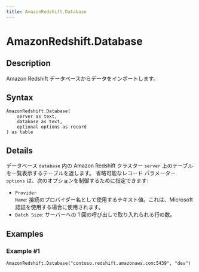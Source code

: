 ```yaml
---
title: AmazonRedshift.Database
---
```


# AmazonRedshift.Database


## Description

Amazon Redshift データベースからデータをインポートします。


## Syntax

```powerquery
AmazonRedshift.Database(
    server as text,
    database as text,
    optional options as record
) as table
```


## Details

データベース <code>database</code> 内の Amazon Redshift クラスター <code>server</code> 上のテーブルを一覧表示するテーブルを返します。 省略可能なレコード パラメーター <code>options</code> は、次のオプションを制御するために指定できます:<ul><li><code>Provider Name</code>: 接続のプロバイダー名として使用するテキスト値。これは、Microsoft 認証を使用する場合に使用されます。</li><li><code>Batch Size</code>: サーバーへの 1 回の呼び出しで取り入れられる行の数。</li></ul>  


## Examples

### Example #1 

```powerquery
AmazonRedshift.Database("contoso.redshift.amazonaws.com:5439", "dev")
```



